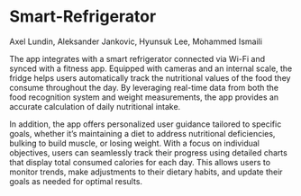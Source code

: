 # Smart-Refrigerator
Axel Lundin,
Aleksander Jankovic,
Hyunsuk Lee,
Mohammed Ismaili

The app integrates with a smart refrigerator connected via Wi-Fi and synced with a fitness app. Equipped with cameras and an internal scale, the fridge helps users automatically track the nutritional values of the food they consume throughout the day. By leveraging real-time data from both the food recognition system and weight measurements, the app provides an accurate calculation of daily nutritional intake.

In addition, the app offers personalized user guidance tailored to specific goals, whether it’s maintaining a diet to address nutritional deficiencies, bulking to build muscle, or losing weight. With a focus on individual objectives, users can seamlessly track their progress using detailed charts that display total consumed calories for each day. This allows users to monitor trends, make adjustments to their dietary habits, and update their goals as needed for optimal results.
